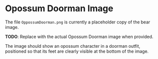 # Opossum Doorman Image

The file `OppossumDoorman.png` is currently a placeholder copy of the bear image.

**TODO**: Replace with the actual Opossum Doorman image when provided.

The image should show an opossum character in a doorman outfit, positioned so that its feet are clearly visible at the bottom of the image.
